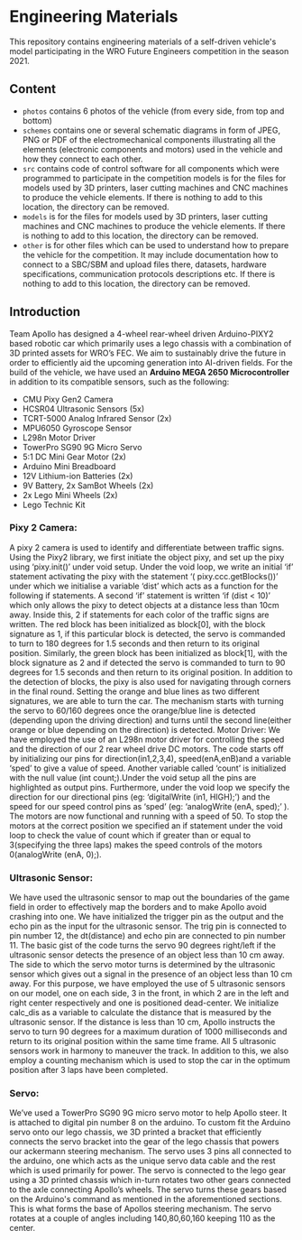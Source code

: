 # Engineering Materials

This repository contains engineering materials of a self-driven vehicle's model participating in the WRO Future Engineers competition in the season 2021.

## Content

* `photos` contains 6 photos of the vehicle (from every side, from top and bottom)
* `schemes` contains one or several schematic diagrams in form of JPEG, PNG or PDF of the electromechanical components illustrating all the elements (electronic components and motors) used in the vehicle and how they connect to each other.
* `src` contains code of control software for all components which were programmed to participate in the competition
models is for the files for models used by 3D printers, laser cutting machines and CNC machines to produce the vehicle elements. If there is nothing to add to this location, the directory can be removed.
* `models` is for the files for models used by 3D printers, laser cutting machines and CNC machines to produce the vehicle elements. If there is nothing to add to this location, the directory can be removed.
* `other` is for other files which can be used to understand how to prepare the vehicle for the competition. It may include documentation how to connect to a SBC/SBM and upload files there, datasets, hardware specifications, communication protocols descriptions etc. If there is nothing to add to this location, the directory can be removed.

## Introduction

Team Apollo has designed a 4-wheel rear-wheel driven Arduino-PIXY2 based robotic car which primarily uses a lego chassis with a combination of 3D printed assets for WRO’s FEC. 
We aim to sustainably drive the future in order to efficiently aid the upcoming generation into AI-driven fields. 
For the build of the vehicle, we have used an **Arduino MEGA 2650 Microcontroller** in addition to its compatible sensors, such as the following:
* CMU Pixy Gen2 Camera
* HCSR04 Ultrasonic Sensors (5x)
* TCRT-5000 Analog Infrared Sensor (2x)
* MPU6050 Gyroscope Sensor
* L298n Motor Driver
* TowerPro SG90 9G Micro Servo
* 5:1 DC Mini Gear Motor (2x)
* Arduino Mini Breadboard
* 12V Lithium-ion Batteries (2x)
* 9V Battery, 2x SamBot Wheels (2x)
* 2x Lego Mini Wheels (2x)
* Lego Technic Kit



### Pixy 2 Camera:

A pixy 2 camera is used to identify and differentiate between traffic signs. Using the Pixy2 library, we first initiate the object pixy, and set up the pixy using ‘pixy.init()’ under void setup. Under the void loop, we write an initial ‘if’ statement activating the pixy with the statement ‘( pixy.ccc.getBlocks())’ under which we initialise a variable ‘dist’ which acts as a function for the following if statements.
A second ‘if’ statement is written ‘if (dist < 10)’ which only allows the pixy to detect objects at a distance less than 10cm away. Inside this, 2 if statements for each color of the traffic signs are written. The red block has been initialized as block[0], with the block signature as 1, if this particular block is detected, the servo is commanded to turn to 180 degrees for 1.5 seconds and then return to its original position. Similarly, the green block has been initialized as block[1], with the block signature as 2 and if detected the servo is commanded to turn to 90 degrees for 1.5 seconds and then return to its original position.
In addition to the detection of blocks, the pixy is also used for navigating through corners in the final round. Setting the orange and blue lines as two different signatures, we are able to turn the car. The mechanism starts with turning the servo to 60/160 degrees once the orange/blue line is detected (depending upon the driving direction) and turns until the second line(either orange or blue depending on the direction) is detected.
Motor Driver: We have employed the use of an L298n motor driver for controlling the speed and the direction of our 2 rear wheel drive DC motors. The code starts off by initializing our pins for direction(in1,2,3,4), speed(enA,enB)and a variable ‘sped’ to give a value of speed. Another variable called ‘count’ is initialized with the null value (int count;).Under the void setup all the pins are highlighted as output pins. Furthermore, under the void loop we specify the direction for our directional pins (eg: ‘digitalWrite (in1, HIGH);’) and the speed for our speed control pins as ‘sped’ (eg: ‘analogWrite (enA, sped);’ ). The motors are now functional and running with a speed of 50. To stop the motors at the correct position we specified an if statement under the void loop to check the value of count which if greater than or equal to 3(specifying the three laps) makes the speed controls of the motors 0(analogWrite (enA, 0);).

### Ultrasonic Sensor:

We have used the ultrasonic sensor to map out the boundaries of the game field in order to effectively map the borders and to make Apollo avoid crashing into one. We have initialized the trigger pin as the output and the echo pin as the input for the ultrasonic sensor. The trig pin is connected to pin number 12, the dt(distance) and echo pin are connected to pin number 11. The basic gist of the code turns the servo 90 degrees right/left if the ultrasonic sensor detects the presence of an object less than 10 cm away. The side to which the servo motor turns is determined by the ultrasonic sensor which gives out a signal in the presence of an object less than 10 cm away. For this purpose, we have employed the use of 5 ultrasonic sensors on our model, one on each side, 3 in the front, in which 2 are in the left and right center respectively and one is positioned dead-center. We initialize calc_dis as a variable to calculate the distance that is measured by the ultrasonic sensor. If the distance is less than 10 cm, Apollo instructs the servo to turn 90 degrees for a maximum duration of 1000 milliseconds and return to its original position within the same time frame. All 5 ultrasonic sensors work in harmony to maneuver the track. In addition to this, we also employ a counting mechanism which is used to stop the car in the optimum position after 3 laps have been completed.

### Servo:

We’ve used a TowerPro SG90 9G micro servo motor to help Apollo steer. It is attached to digital pin number 8 on the arduino. To custom fit the Arduino servo onto our lego chassis, we 3D printed a bracket that efficiently connects the servo bracket into the gear of the lego chassis that powers our ackermann steering mechanism. The servo uses 3 pins all connected to the arduino, one which acts as the unique servo data cable and the rest which is used primarily for power. The servo is connected to the lego gear using a 3D printed chassis which in-turn rotates two other gears connected to the axle connecting Apollo’s wheels. The servo turns these gears based on the Arduino's command as mentioned in the aforementioned sections. This is what forms the base of Apollos steering mechanism. The servo rotates at a couple of angles including 140,80,60,160 keeping 110 as the center.

